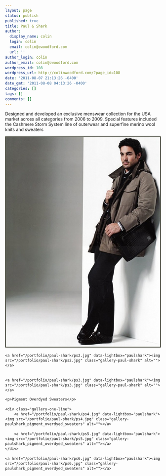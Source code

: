 ```yaml
---
layout: page
status: publish
published: true
title: Paul & Shark
author:
  display_name: colin
  login: colin
  email: colin@cwoodford.com
  url: ''
author_login: colin
author_email: colin@cwoodford.com
wordpress_id: 108
wordpress_url: http://colinwoodford.com/?page_id=108
date: '2011-08-07 21:13:26 -0400'
date_gmt: '2011-08-08 04:13:26 -0400'
categories: []
tags: []
comments: []
---
```

<div class="gallery">
	<p>Designed and developed an exclusive menswear collection for the USA market across all categories from 2006 to 2009. Special features included the Cashmere Storm System line of outerwear and superfine merino wool knits and sweaters</p>

<div>
	<a href="/portfolio/paul-shark/ps1.jpg" data-lightbox="paulshark"><img src="/portfolio/paul-shark/ps1.jpg" class="gallery-paul-shark" alt=""></a>

	<a href="/portfolio/paul-shark/ps2.jpg" data-lightbox="paulshark"><img src="/portfolio/paul-shark/ps2.jpg" class="gallery-paul-shark" alt=""></a>


	<a href="/portfolio/paul-shark/ps3.jpg" data-lightbox="paulshark"><img src="/portfolio/paul-shark/ps3.jpg" class="gallery-paul-shark" alt=""></a>
</div>

	<p>Pigment Overdyed Sweaters</p>

	<div class="gallery-one-line">
		<a href="/portfolio/paul-shark/ps4.jpg" data-lightbox="paulshark"><img src="/portfolio/paul-shark/ps4.jpg" class="gallery-paulshark_pigment_overdyed_sweaters" alt=""></a>

		<a href="/portfolio/paul-shark/ps5.jpg" data-lightbox="paulshark"><img src="/portfolio/paul-shark/ps5.jpg" class="gallery-paulshark_pigment_overdyed_sweaters" alt=""></a>
	</div>

	<a href="/portfolio/paul-shark/ps6.jpg" data-lightbox="paulshark"><img src="/portfolio/paul-shark/ps6.jpg" class="gallery-paulshark_pigment_overdyed_sweaters" alt=""></a>

</div>